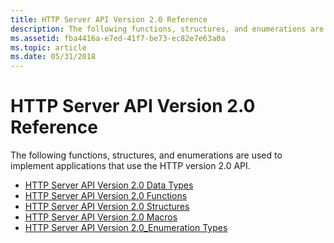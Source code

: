 ```yaml
---
title: HTTP Server API Version 2.0 Reference
description: The following functions, structures, and enumerations are used to implement applications that use the HTTP version 2.0 API.
ms.assetid: fba4416a-e7ed-41f7-be73-ec82e7e63a0a
ms.topic: article
ms.date: 05/31/2018
---
```


# HTTP Server API Version 2.0 Reference

The following functions, structures, and enumerations are used to implement applications that use the HTTP version 2.0 API.

-   [HTTP Server API Version 2.0 Data Types](http-server-api-version-2-0-data-types.md)
-   [HTTP Server API Version 2.0 Functions](http-server-api-version-2-0-functions.md)
-   [HTTP Server API Version 2.0 Structures](http-server-api-version-2-0-structures.md)
-   [HTTP Server API Version 2.0 Macros](http-server-api-version-2-0-macros.md)
-   [HTTP Server API Version 2.0\_Enumeration Types](http-server-api-version-2-0-enumeration-types.md)

 

 




